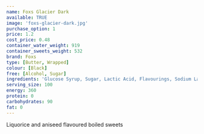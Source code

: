 ```yaml
---
name: Foxs Glacier Dark
available: TRUE
image: 'foxs-glacier-dark.jpg'
purchase_option: 1
price: 1.2
cost_price: 0.48
container_water_weight: 919
container_sweets_weight: 532
brand: Foxs
type: [Butter, Wrapped]
colour: [Black]
free: [Alcohol, Sugar]
ingredients: 'Glucose Syrup, Sugar, Lactic Acid, Flavourings, Sodium Lactate, Flavourings, Natural Colour, (Vegetable Carbon, Anthocyanin, Carotene, Chlorophyllin Curcumin), Concentrated Fruit Juices,  Vitamin C'
serving_size: 100
energy: 360
protein: 0
carbohydrates: 90
fat: 0
---
```

Liquorice and aniseed flavoured boiled sweets